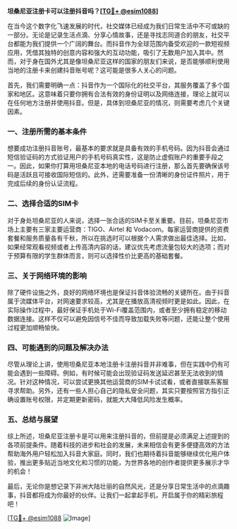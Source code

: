 **坦桑尼亚注册卡可以注册抖音吗？[[TG💪+ @esim1088](https://t.me/s/esim1088)]**

在当今这个数字化飞速发展的时代，社交媒体已经成为我们日常生活中不可或缺的一部分。无论是记录生活点滴、分享心情故事，还是寻找志同道合的朋友，社交平台都能为我们提供一个广阔的舞台。而抖音作为全球范围内备受欢迎的一款短视频应用，凭借其独特的创意内容和强大的互动功能，吸引了无数用户加入其中。然而，对于身在国外尤其是像坦桑尼亚这样的国家的朋友们来说，是否能够顺利使用当地的注册卡来创建抖音账号呢？这可能是很多人关心的问题。

首先，我们需要明确一点：抖音作为一个国际化的社交平台，其服务覆盖了多个国家和地区。这意味着只要你拥有合法有效的身份证明以及网络连接，理论上就可以在任何地方注册并使用抖音。但是，具体到坦桑尼亚的情况，则需要考虑几个关键因素。

### **一、注册所需的基本条件**
想要成功注册抖音账号，最基本的要求就是具备有效的手机号码。因为抖音会通过短信验证码的方式验证用户的手机号码真实性，这是防止虚假账户的重要手段之一。因此，如果你打算用坦桑尼亚本地的电话号码进行注册，那么首先要确保该号码是活跃且可接收国际短信的。此外，还需要准备一份清晰的身份证件照片，用于完成后续的身份认证流程。

### **二、选择合适的SIM卡**
对于身处坦桑尼亚的人来说，选择一张合适的SIM卡至关重要。目前，坦桑尼亚市场上主要有三家主要运营商：TIGO、Airtel 和 Vodacom。每家运营商提供的资费套餐和服务质量各有千秋，所以在挑选时可以根据个人需求做出最佳选择。比如，如果经常观看视频或者上传高清内容的话，建议优先考虑流量包较大的选项；而对于预算有限的学生群体而言，则可以选择性价比更高的基础套餐。

### **三、关于网络环境的影响**
除了硬件设施之外，良好的网络环境也是保证抖音体验流畅的关键所在。由于抖音属于流媒体平台，对网速要求较高，尤其是在播放高清视频时更是如此。因此，在实际操作过程中，最好保证手机处于Wi-Fi覆盖范围内，或者至少拥有稳定的移动数据连接。这样不仅可以避免因信号不佳而导致加载失败等问题，还能让整个使用过程更加顺畅愉快。

### **四、可能遇到的问题及解决办法**
尽管从理论上讲，使用坦桑尼亚本地注册卡注册抖音并非难事，但在实践中仍有可能会遇到一些障碍。例如，有时候可能会出现验证码发送延迟甚至无法收到的情况。针对这种情况，可以尝试更换其他运营商的SIM卡试试看，或者直接联系客服寻求帮助。另外，还有一些人担心自己的隐私安全问题，其实只要按照官方指引正确设置账号权限，并定期更新密码，就能大大降低风险发生概率。

### **五、总结与展望**
综上所述，坦桑尼亚注册卡是可以用来注册抖音的，但前提是必须满足上述提到的各项前提条件。随着科技的进步和社会的发展，未来相信会有更多便捷高效的方法帮助海外用户轻松加入抖音大家庭。同时，我们也期待着抖音能够继续优化用户体验，推出更多贴近当地文化和习惯的功能，为世界各地的创作者提供更多展示才华的机会！

最后，无论你是想记录下非洲大陆壮丽的自然风光，还是分享日常生活中的点滴趣事，抖音都将成为你最好的伙伴。让我们一起拿起手机，开启属于你的精彩旅程吧！

[[TG💪+ @esim1088](https://t.me/s/esim1088) ![Image](https://i.postimg.cc/4NQfJmqS/Snipaste-2025-05-13-00-14-12.png)]